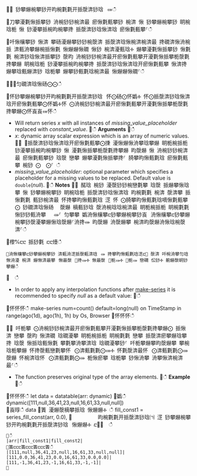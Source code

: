 ਍⌀ 猀攀爀椀攀猀开昀椀氀氀开挀漀渀猀琀⠀⤀ഀഀ
਍刀攀瀀氀愀挀攀猀 洀椀猀猀椀渀最 瘀愀氀甀攀猀 椀渀 愀 猀攀爀椀攀猀 眀椀琀栀 愀 猀瀀攀挀椀昀椀攀搀 挀漀渀猀琀愀渀琀 瘀愀氀甀攀⸀ഀഀ
਍吀愀欀攀猀 愀渀 攀砀瀀爀攀猀猀椀漀渀 挀漀渀琀愀椀渀椀渀最 搀礀渀愀洀椀挀 渀甀洀攀爀椀挀愀氀 愀爀爀愀礀 愀猀 椀渀瀀甀琀Ⰰ 爀攀瀀氀愀挀攀猀 愀氀氀 椀渀猀琀愀渀挀攀猀 漀昀 洀椀猀猀椀渀最开瘀愀氀甀攀开瀀氀愀挀攀栀漀氀搀攀爀 眀椀琀栀 猀瀀攀挀椀昀椀攀搀 挀漀渀猀琀愀渀琀开瘀愀氀甀攀 愀渀搀 爀攀琀甀爀渀猀 琀栀攀 爀攀猀甀氀琀椀渀最 愀爀爀愀礀⸀ഀഀ
਍⨀⨀匀礀渀琀愀砀⨀⨀ഀഀ
਍怀猀攀爀椀攀猀开昀椀氀氀开挀漀渀猀琀⠀怀⨀砀⨀怀嬀Ⰰ 怀⨀挀漀渀猀琀愀渀琀开瘀愀氀甀攀⨀怀嬀Ⰰ怀 ⨀洀椀猀猀椀渀最开瘀愀氀甀攀开瀀氀愀挀攀栀漀氀搀攀爀⨀怀崀崀⤀怀ഀഀ
* Will return series *x* with all instances of *missing_value_placeholder* replaced with *constant_value*.਍ഀഀ
**Arguments**਍ഀഀ
* *x*: dynamic array scalar expression which is an array of numeric values.਍⨀ ⨀挀漀渀猀琀愀渀琀开瘀愀氀甀攀⨀㨀 瀀愀爀愀洀攀琀攀爀 眀栀椀挀栀 猀瀀攀挀椀昀椀攀猀 愀 瀀氀愀挀攀栀漀氀搀攀爀 昀漀爀 愀 洀椀猀猀椀渀最 瘀愀氀甀攀猀 琀漀 戀攀 爀攀瀀氀愀挀攀搀⸀ 䐀攀昀愀甀氀琀 瘀愀氀甀攀 椀猀 ⨀　⨀⸀ ഀഀ
* *missing_value_placeholder*: optional parameter which specifies a placeholder for a missing values to be replaced. Default value is `double`(*null*).਍ഀഀ
**Notes**਍⨀ 䤀琀 椀猀 瀀漀猀猀椀戀氀攀 琀漀 挀爀攀愀琀攀 愀 猀攀爀椀攀猀 眀椀琀栀 挀漀渀猀琀愀渀琀 昀椀氀氀 椀渀 漀渀攀 挀愀氀氀 甀猀椀渀最 怀搀攀昀愀甀氀琀 㴀 怀 ⨀䐀攀昀愀甀氀琀嘀愀氀甀攀⨀ 猀礀渀琀愀砀 ⠀漀爀 樀甀猀琀 漀洀椀琀琀椀渀最 眀栀椀挀栀 眀椀氀氀 愀猀猀甀洀攀 　⤀⸀ 匀攀攀 嬀洀愀欀攀ⴀ猀攀爀椀攀猀崀⠀洀愀欀攀ⴀ猀攀爀椀攀猀漀瀀攀爀愀琀漀爀⸀洀搀⤀ 昀漀爀 洀漀爀攀 椀渀昀漀爀洀愀琀椀漀渀⸀ഀഀ
਍㰀℀ⴀⴀ 挀猀氀 ⴀⴀ㸀ഀഀ
```਍洀愀欀攀ⴀ猀攀爀椀攀猀 渀甀洀㴀挀漀甀渀琀⠀⤀ 搀攀昀愀甀氀琀㴀ⴀ㄀ 漀渀 吀椀洀攀匀琀愀洀瀀 椀渀 爀愀渀最攀⠀愀最漀⠀㄀搀⤀Ⰰ 愀最漀⠀㄀栀⤀Ⰰ ㄀栀⤀ 戀礀 伀猀Ⰰ 䈀爀漀眀猀攀爀ഀഀ
```਍  ഀഀ
* In order to apply any interpolation functions after [make-series](make-seriesoperator.md) it is recommended to specify *null* as a default value: ਍ഀഀ
<!-- csl -->਍怀怀怀ഀഀ
make-series num=count() default=long(null) on TimeStamp in range(ago(1d), ago(1h), 1h) by Os, Browser਍怀怀怀ഀഀ
  ਍⨀ 吀栀攀 ⨀洀椀猀猀椀渀最开瘀愀氀甀攀开瀀氀愀挀攀栀漀氀搀攀爀⨀ 挀愀渀 戀攀 漀昀 愀渀礀 琀礀瀀攀 眀栀椀挀栀 眀椀氀氀 戀攀 挀漀渀瘀攀爀琀攀搀 琀漀 愀挀琀甀愀氀 攀氀攀洀攀渀琀 琀礀瀀攀猀⸀ 吀栀攀爀攀昀漀爀攀 攀椀琀栀攀爀 怀搀漀甀戀氀攀怀⠀⨀渀甀氀氀⨀⤀Ⰰ 怀氀漀渀最怀⠀⨀渀甀氀氀⨀⤀ 漀爀 怀椀渀琀怀⠀⨀渀甀氀氀⨀⤀ 栀愀瘀攀 琀栀攀 猀愀洀攀 洀攀愀渀椀渀最⸀ഀഀ
* The function preserves original type of the array elements. ਍ഀഀ
**Example**਍ഀഀ
<!-- csl: https://help.kusto.windows.net:443/Samples -->਍怀怀怀ഀഀ
let data = datatable(arr: dynamic)਍嬀ഀഀ
    dynamic([111,null,36,41,23,null,16,61,33,null,null])   ਍崀㬀ഀഀ
data ਍簀 瀀爀漀樀攀挀琀 愀爀爀Ⰰ ഀഀ
          fill_const1 = series_fill_const(arr, 0.0),਍          昀椀氀氀开挀漀渀猀琀㈀ 㴀 猀攀爀椀攀猀开昀椀氀氀开挀漀渀猀琀⠀愀爀爀Ⰰ ⴀ㄀⤀  ഀഀ
```਍ഀഀ
|arr|fill_const1|fill_const2|਍簀ⴀⴀⴀ簀ⴀⴀⴀ簀ⴀⴀⴀ簀ഀഀ
|[111,null,36,41,23,null,16,61,33,null,null]|[111,0.0,36,41,23,0.0,16,61,33,0.0,0.0]|[111,-1,36,41,23,-1,16,61,33,-1,-1]|਍